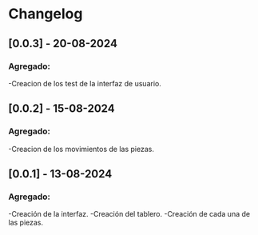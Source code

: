 # Changelog

## [0.0.3] - 20-08-2024

### Agregado:
-Creacion de los test de la interfaz de usuario.

## [0.0.2] - 15-08-2024

### Agregado:
-Creacion de los movimientos de las piezas.

## [0.0.1] - 13-08-2024

### Agregado:
-Creación de la interfaz.
-Creación del tablero.
-Creación de cada una de las piezas.
